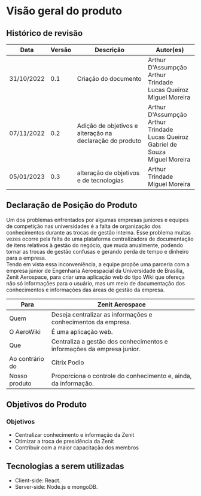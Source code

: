 # Visão geral do produto

## Histórico de revisão 

| Data       | Versão | Descrição            | Autor(es)                                                    |
| ---------- | ------ | -------------------- | ------------------------------------------------------------ |
| 31/10/2022 | 0.1 | Criação do documento | Arthur D'Assumpção<br>Arthur Trindade<br>Lucas Queiroz<br>Miguel Moreira |
| 07/11/2022 | 0.2 | Adição de objetivos e alteração na declaração do produto| Arthur D'Assumpção<br>Arthur Trindade<br>Lucas Queiroz<br>Gabriel de Souza<br>Miguel Moreira<br> |
| 05/01/2023 | 0.3 | alteração de objetivos e de tecnologias| Arthur Trindade<br>Miguel Moreira<br> |

## Declaração de Posição do Produto

Um dos problemas enfrentados por algumas empresas juniores e equipes de competição nas universidades é a falta de organização dos conhecimentos durante as trocas de gestão interna. Esse problema muitas vezes ocorre pela falta de uma plataforma centralizadora de documentação de itens relativos à gestão do negócio, que muda anualmente, podendo tornar as trocas de gestão confusas e gerando perda de tempo e dinheiro para a empresa. <br>
Tendo em vista essa inconveniência, a equipe propõe uma parceria com a empresa júnior de Engenharia Aeroespacial da Universidade de Brasília, Zenit Aerospace, para criar uma aplicação web do tipo Wiki que ofereça não só informações para o usuário, mas um meio de documentação dos conhecimentos e informações das áreas de gestão da empresa.

| Para           | Zenit Aerospace                                       |
| -------------- | ----------------------------------------------------- |
| Quem           | Deseja centralizar as informações e conhecimentos da empresa.|
| O AeroWiki     | É uma aplicação web.|
| Que            | Centraliza a gestão dos conhecimentos e informações da empresa junior.|
| Ao contrário do | Citrix Podio |
| Nosso produto  | Proporciona o controle do conhecimento e, ainda, da informação.  |



## Objetivos do Produto

### Objetivos
* Centralizar conhecimento e informação da Zenit
* Otimizar a troca de presidência da Zenit
* Contribuir com a maior capacitação dos membros

## Tecnologias a serem utilizadas
* Client-side: React.
* Server-side: Node.js e mongoDB.



